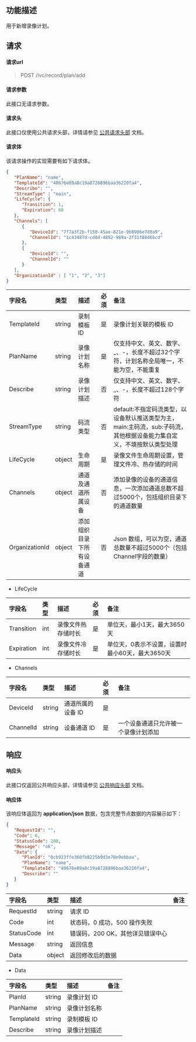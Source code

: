 ## 功能描述

用于新增录像计划。

## 请求

#### 请求url

> POST /ivc/record/plan/add

#### 请求参数

此接口无请求参数。

#### 请求头

此接口仅使用公共请求头部，详情请参见 [公共请求头部](https://cloud.tencent.com/document/product/1344/50451) 文档。

#### 请求体

该请求操作的实现需要有如下请求体。

```json
{
   "PlanName": "name",
   "TemplateId": "48676e89a8c19a8728896baa36220fa4",
   "Describe": "",
   "StreamType" : "main",
   "LifeCycle": {
      "Transition": 1,
      "Expiration": 60
   },
   "Channels": [
      {
         "DeviceId": "7f7a3f2b-f150-45ae-821e-9b8906e7d8a9",
         "ChannelId": "1c43487d-cd8d-4892-989a-2f31f88d6bcd"
      },
      {
         "DeviceId": "",
         "ChannelId": ""
      }
   ],
   "OrganizationId" : [ "1", "2", "3"]
}
```

| 字段名         | 类型   | 描述                       | 必须 | 备注                                                         |
| :------------- | :----- | :------------------------- | :--- | :----------------------------------------------------------- |
| TemplateId     | string | 录制模板 ID                 | 是   | 录像计划关联的模板 ID                                         |
| PlanName       | string | 录像计划名称               | 是   | 仅支持中文、英文、数字、_、-，长度不超过32个字符，计划名称全局唯一，不能为空，不能重复 |
| Describe       | string | 录像计划描述               | 否   | 仅支持中文、英文、数字、_、-，长度不超过128个字符            |
| StreamType     | string | 码流类型                   | 否   | default:不指定码流类型，以设备默认推送类型为主， main:主码流，sub:子码流，其他根据设备能力集自定义，不填按默认类型处理 |
| LifeCycle      | object | 生命周期                   | 是   | 录像文件生命周期设置，管理文件冷、热存储的时间               |
| Channels       | object | 通道及通道所属设备         | 否   | 添加录像的设备的通道信息，一次添加通道总数不超过5000个，包括组织目录下的通道数量 |
| OrganizationId | object | 添加组织目录下所有设备通道 | 否   | Json 数组，可以为空，通道总数量不超过5000个（包括 Channel字段的数量） |

+ LifeCycle

| 字段名     | 类型 | 描述               | 必须 | 备注                                            |
| :--------- | :--- | :----------------- | :--- | :---------------------------------------------- |
| Transition | int  | 录像文件热存储时长 | 是   | 单位天，最小1天，最大3650天                     |
| Expiration | int  | 录像文件冷存储时长 | 是   | 单位天，0表示不设置，设置时最小60天，最大3650天 |

+ Channels

| 字段名    | 类型   | 描述             | 必须 | 备注                                 |
| :-------- | :----- | :--------------- | :--- | :----------------------------------- |
| DeviceId  | string | 通道所属的设备 ID | 是   |                                      |
| ChannelId | string | 设备通道 ID       | 是   | 一个设备通道只允许被一个录像计划添加 |

## 响应

#### 响应头

此接口仅返回公共响应头部，详情请参见 [公共响应头部](https://cloud.tencent.com/document/product/1344/50452) 文档。

#### 响应体

该响应体返回为 **application/json** 数据，包含完整节点数据的内容展示如下：

```json
{
   "RequestId": "",
   "Code": 0,
   "StatusCode": 200,
   "Message": "ok",
   "Data": {
      "PlanId": "0cb923ffe360fb8225b9d3e70e9ebbaa",
      "PlanName": "name",
      "TemplateId": "48676e89a8c19a8728896baa36220fa4",
      "Describe": ""
   }
}
```

| 字段名     | 类型   | 描述                             | 备注 |
| :--------- | :----- | :------------------------------- | :--- |
| RequestId  | string | 请求 ID                           |      |
| Code       | int    | 状态码，0 成功，500 操作失败     |      |
| StatusCode | int    | 错误码，200 OK，其他详见错误中心 |      |
| Message    | string | 返回信息                         |      |
| Data       | object | 返回修改后的数据                 |      |

+ Data

| 字段名     | 类型   | 描述         | 备注 |
| :--------- | :----- | :----------- | :--- |
| PlanId     | string | 录像计划 ID   |      |
| PlanName   | string | 录像计划名称 |      |
| TemplateId | string | 录制模板 ID   |      |
| Describe   | string | 录像计划描述 |      |

